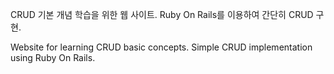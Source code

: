 CRUD 기본 개념 학습을 위한 웹 사이트.
Ruby On Rails를 이용하여 간단히 CRUD 구현.

Website for learning CRUD basic concepts.
Simple CRUD implementation using Ruby On Rails.

